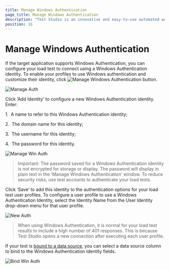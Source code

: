 ```yaml
---
title: Manage Windows Authentication
page_title: Manage Windows Authentication
description: "Test Studio is an innovative and easy-to-use automated web, WPF and load testing solution. Test Studio tests support essential technologies like ASP.NET AJAX, Silverlight, PHP and MVC. HTML5, Testing framework, functional testing, performance testing, load testing, exploratory testing, manual testing."
position: 16
---
```

# Manage Windows Authentication

If the target application supports Windows Authentication, you can configure your load test to connect using a Windows Authentication identity. To enable your profiles to use Windows authentication and customize their identity, click ![Manage Windows Authentication button][1].

![Manage Auth][2]

Click ‘Add Identity’ to configure a new Windows Authentication identity. Enter:

1.&nbsp; A name to refer to this Windows Authentication identity;

2.&nbsp; The domain name for this identity;

3.&nbsp; The username for this identity;

4.&nbsp; The password for this identity.

![Manage Win Auth][3]

> Important: The password saved for a Windows Authentication identity is not encrypted for storage or display. The password will display in plain text in the ‘Manage Windows Authentication’ window. To reduce security risks, use test accounts to authenticate your load tests.

Click ‘Save’ to add this identity to the authentication options for your load test user profiles.
To configure a user profile to use a Windows Authentication Identity, select the Identity Name from the User Identity drop-down menu for that user profile.

![New Auth][4]

>  When using Windows Authentication, it is normal for your load test results to include a high number of 401 responses. This is because Test Studio opens a new connection after executing each user profile.

If your test is <a href="/features/data-driven-testing/bind-test-data-source" target="_blank">bound to a data source</a>, you can select a data source column to bind to the Windows Authentication Identity fields.

![Bind Win Auth][5]

[1]: /img/features/testing-types/load-testing/manage-windows-auth/fig1.png
[2]: /img/features/testing-types/load-testing/manage-windows-auth/fig2.png
[3]: /img/features/testing-types/load-testing/manage-windows-auth/fig3.png
[4]: /img/features/testing-types/load-testing/manage-windows-auth/fig4.png
[5]: /img/features/testing-types/load-testing/manage-windows-auth/fig5.png
